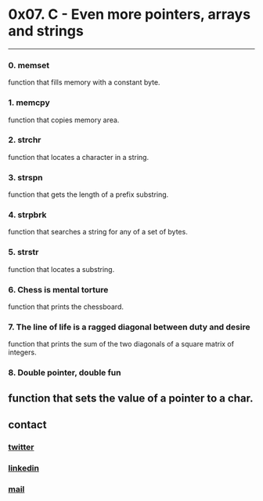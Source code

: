 # 0x07. C - Even more pointers, arrays and strings
---
### 0. memset
function that fills memory with a constant byte.
### 1. memcpy
function that copies memory area.
### 2. strchr
function that locates a character in a string.
### 3. strspn
function that gets the length of a prefix substring.
### 4. strpbrk
function that searches a string for any of a set of bytes.
### 5. strstr
function that locates a substring.
### 6. Chess is mental torture
function that prints the chessboard.
### 7. The line of life is a ragged diagonal between duty and desire
function that prints the sum of the two diagonals of a square matrix of integers.
### 8. Double pointer, double fun
function that sets the value of a pointer to a char.
---
## contact

### [twitter](https://twitter.com/RICARDO1470)
### [linkedin](https://www.linkedin.com/in/ricardo-alfonso-camayo/)
### [mail](1466@holbertonschool.com)
